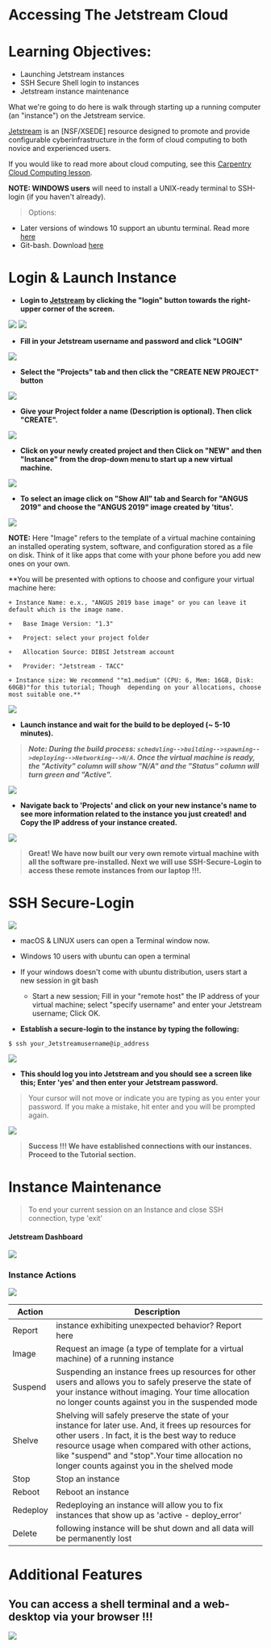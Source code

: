 Accessing The Jetstream Cloud
===

# Learning Objectives:
+ Launching Jetstream instances
+ SSH Secure Shell login to instances
+ Jetstream instance maintenance


What we're going to do here is walk through starting up a running
computer (an "instance") on the Jetstream service. 

[Jetstream](https://jetstream-cloud.org/) is an [NSF/XSEDE] resource designed to promote and provide configurable cyberinfrastructure in the form of cloud computing to both novice and experienced users.

If you would like to read more about cloud computing, see this [Carpentry Cloud Computing lesson](http://www.datacarpentry.org/cloud-genomics/01-why-cloud-computing/).

**NOTE: WINDOWS users** will need to install a UNIX-ready terminal to SSH-login (if you haven't already). 
> Options:
* Later versions of windows 10 support an ubuntu terminal. Read more [here](https://tutorials.ubuntu.com/tutorial/tutorial-ubuntu-on-windows#0)
* Git-bash. Download [here](https://gitforwindows.org/)

# Login & Launch Instance

- **Login to [Jetstream](https://use.jetstream-cloud.org/application/jetstream/images/search) by clicking the "login" button towards the right-upper corner of the screen.**

![](jetstream/images/login1.png)
![](jetstream/images/login2.png)

- **Fill in your Jetstream username and password and click "LOGIN"**

![](jetstream/images/login3.png)

- **Select the "Projects" tab and then click the "CREATE NEW PROJECT" button**

![](jetstream/images/login4.png)

- **Give your Project folder a name (Description is optional). Then click "CREATE".**

![](jetstream/images/login5.png)

- **Click on your newly created project and then Click on "NEW" and then "Instance" from the drop-down menu to start up a new virtual machine.**

![](jetstream/images/login6.png)

- **To select an image click on "Show All" tab and Search for "ANGUS 2019" and choose the "ANGUS 2019" image created by 'titus'.**

![](jetstream/images/login7.png)

**NOTE:** Here "Image" refers to the template of a virtual machine containing an installed operating system, software, and configuration stored as a file on disk. Think of it like apps that come with your phone before you add new ones on your own.

**You will be presented with options to choose and configure your virtual machine here:

	+ Instance Name: e.x., "ANGUS 2019 base image" or you can leave it default which is the image name.

	+	Base Image Version: "1.3"

	+	Project: select your project folder

	+	Allocation Source: DIBSI Jetstream account

	+	Provider: "Jetstream - TACC"

	+ Instance size: We recommend ""m1.medium" (CPU: 6, Mem: 16GB, Disk: 60GB)"for this tutorial; Though  depending on your allocations, choose most suitable one.**

![](jetstream/images/login8.png)

- **Launch instance and wait for the build to be deployed (~ 5-10 minutes).**

> ***Note: During the build process: `scheduling-->building-->spawning-->deploying-->Networking-->N/A`. Once the virtual machine is ready, the "Activity" column will show "N/A" and the "Status" column will turn green and "Active".***

![](jetstream/images/login9.png)

- **Navigate back to 'Projects' and click on your new instance's name to see more information related to the instance you just created! and Copy the IP address of your instance created.**

![](jetstream/images/login10.png)

> **Great! We have now built our very own remote virtual machine with all the software pre-installed. Next we will use SSH-Secure-Login to access these remote instances from our laptop !!!.**

# SSH Secure-Login

![](jetstream/images/ssh.png)

- macOS & LINUX users can open a Terminal window now.
- Windows 10 users with ubuntu can open a terminal 
- If your windows doesn't come with ubuntu distribution, users start a new session in git bash
	+ Start a new session; Fill in your "remote host" the IP address of your virtual machine; select "specify username" and enter your Jetstream username; Click OK.


- **Establish a secure-login to the instance by typing the following:**

```
$ ssh your_Jetstreamusername@ip_address
```

![](jetstream/images/login11.png)

- **This should log you into Jetstream and you should see a screen like this; Enter 'yes' and then enter your Jetstream password.**

> Your cursor will not move or indicate you are typing as you enter your password. If you make a mistake, hit enter and you will be prompted again.

![](jetstream/images/login12.png)

> **Success !!! We have established connections with our instances. Proceed to the Tutorial section.**

# Instance Maintenance

> To end your current session on an Instance and close SSH connection, type 'exit'

#### Jetstream Dashboard

![](jetstream/images/jet_dashboard.png)

### Instance Actions

![](jetstream/images/jet_actions.png)

| Action | Description |
| ----- | ----- |
| Report | instance exhibiting unexpected behavior? Report here |
| Image | Request an image (a type of template for a virtual machine) of a running instance |
| Suspend | Suspending an instance frees up resources for other users and allows you to safely preserve the state of your instance without imaging. Your time allocation no longer counts against you in the suspended mode |
| Shelve | Shelving will safely preserve the state of your instance for later use. And, it frees up resources for other users . In fact, it is the best way to reduce resource usage when compared with other actions, like "suspend" and "stop".Your time allocation no longer counts against you in the shelved mode |
| Stop | Stop an instance |
| Reboot | Reboot an instance |
| Redeploy | Redeploying an instance will allow you to fix instances that show up as 'active - deploy_error' |
| Delete | following instance will be shut down and all data will be permanently lost |

# Additional Features

## You can access a shell terminal and a web-desktop via your browser !!!

![](jetstream/images/jet_links.png)
